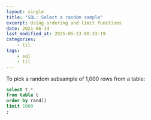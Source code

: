 ```yaml
---
layout: single
title: "SQL: Select a random sample"
excerpt: Using ordering and limit functions
date: 2021-06-14
last_modified_at: 2025-05-13 00:33:19
categories:
    - til
tags:
    - sql
    - til
---
```


To pick a random subsample of 1,000 rows from a table:

```sql
select t.*
from table t
order by rand()
limit 1000
;
```
